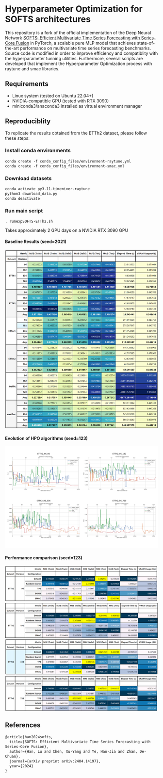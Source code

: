 # **Hyperparameter Optimization for SOFTS architectures**

This repository is a fork of the official implementation of the Deep Neural Network [SOFTS: Efficient Multivariate Time Series Forecasting with Series-Core Fusion](https://arxiv.org/pdf/2404.14197.pdf) in PyTorch, a scalable pure MLP model that achieves state-of-the-art performance on multivariate time series forecasting benchmarks. Source code is modified in order to improve efficiency and compatiblity with 
the hyperparameter tunning utilities. Furthermore, several scripts are developed that implement the Hyperparameter Optimization process with raytune and smac libraries.

## Requirements

* Linux system (tested on Ubuntu 22.04+)
* NVIDIA-compatible GPU (tested with RTX 3090)
* miniconda3/anaconda3 installed as virtual environment manager

## Reproduciblity

To replicate the results obtained from the ETTh2 dataset, please follow these steps:

### Install conda environments

```{bash}
conda create -f conda_config_files/environment-raytune.yml
conda create -f conda_config_files/environment-smac.yml
```

### Download datasets

```{bash}
conda activate py3.11-timemixer-raytune
python3 download_data.py
conda deactivate
```
### Run main script

```{bash}
. runexpSOFTS-ETTh2.sh
```

Takes approximately 2 GPU days on a NVIDIA RTX 3090 GPU

#### Baseline Results (seed=2021)
![baeline](tfm_imgs/baseline.png)

#### Evolution of HPO algorithms (seed=123)
![evolution](tfm_imgs/time_vs_cost/summary.png)

#### Performance comparison (seed=123)
![comparison_96](tfm_imgs/comparison_h96.png)
![comparison_192](tfm_imgs/comparison_h192.png)
![comparison_336](tfm_imgs/comparison_h336.png)
![comparison_720](tfm_imgs/comparison_h720.png)


## References

```
@article{han2024softs,
  title={SOFTS: Efficient Multivariate Time Series Forecasting with Series-Core Fusion},
  author={Han, Lu and Chen, Xu-Yang and Ye, Han-Jia and Zhan, De-Chuan},
  journal={arXiv preprint arXiv:2404.14197},
  year={2024}
}
```
